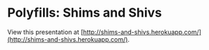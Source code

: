# Polyfills: Shims and Shivs

View this presentation at [http://shims-and-shivs.herokuapp.com/](http://shims-and-shivs.herokuapp.com/).
